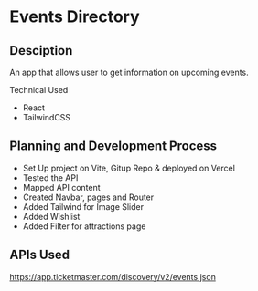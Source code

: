 # Events Directory

## Desciption

An app that allows user to get information on upcoming events. 

Technical Used
* React
* TailwindCSS


## Planning and Development Process

* Set Up project on Vite, Gitup Repo & deployed on Vercel
* Tested the API
* Mapped API content
* Created Navbar, pages and Router
* Added Tailwind for Image Slider
* Added Wishlist
* Added Filter for attractions page

## APIs Used
https://app.ticketmaster.com/discovery/v2/events.json
